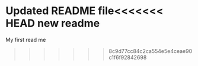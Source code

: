 Updated README file<<<<<<< HEAD
new readme
=======
My first read me
>>>>>>> 8c9d77cc84c2ca554e5e4ceae90c1f6f92842698
